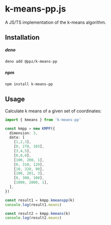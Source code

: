 # k-means-pp.js
A JS/TS implementation of the k-means algorithm.

## Installation
##### deno
``` bash
deno add @ppz/k-means-pp
```

##### npm
```bash
npm install k-means-pp
```

## Usage

Calculate k means of a given set of coordinates:

```ts
import { kmeans } from 'k-means-pp'

const kmpp = new KMPP({
  dimension: 3,
  data: [
    [1,2,3],
    [0, 270, 103],
    [3,4,5],
    [0,0,0],
    [100, 200, 1],
    [0, 310, 120],
    [10, 320, 90],
    [100, 201, 3],
    [0, 300, 100],
    [1000, 2000, 1],
  ],
})

const result1 = kmpp.kmeanspp(k)
console.log(result1.means)

const result2 = kmpp.kmeans(k)
console.log(result2.means)
```
